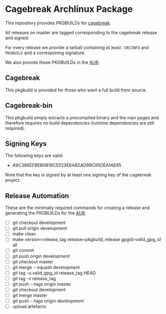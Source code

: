 # Cagebreak Archlinux Package

This repository provides PKGBUILDs for [cagebreak](https://github.com/project-repo/cagebreak).

All releases on master are tagged corresponding to the cagebreak release and signed.

For every release we provide a tarball containing at least `.SRCINFO` and `PKGBUILD`
and a corresponing signature.

We also provide these PKGBUILDs in the [AUR](aur.archlinux.org).

## Cagebreak

This pkgbuild is provided for those who want a full build from source.

## Cagebreak-bin

This pkgbuild simply extracts a precompiled binary and the man pages and therefore
requires no build dependencies (runtime dependencies are still required).

## Signing Keys

The following keys are valid:

  * A9C386EFBEB0819C5523E6AB2AD89C95DEA1AE85

Note that the key is signed by at least one signing key of the cagebreak project.

## Release Automation

These are the minimally required commands for creating a release and generating
the PKGBUILDs for the [AUR](aur.archlinux.org).

  * [ ] git checkout development
  * [ ] git pull origin development
  * [ ] make clean
  * [ ] make version=release_tag release=pkgbuild_release gpgid=valid_gpg_id all
  * [ ] git commit
  * [ ] git push origin development
  * [ ] git checkout master
  * [ ] git merge --squash development
  * [ ] git tag -u valid_gpg_id release_tag HEAD
  * [ ] git tag -v release_tag
  * [ ] git push --tags origin master
  * [ ] git checkout development
  * [ ] git merge master
  * [ ] git push --tags origin development
  * [ ] upload artefacts
